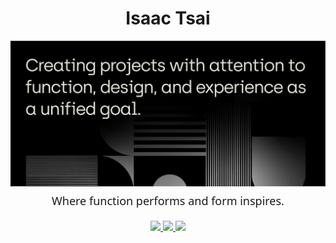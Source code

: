 <div align="center">
  <h1>Isaac Tsai</h1>
</div>

<img src="./media/creating-landing-simple@2x.png">

<div style="font-family: system-ui; font-size: 18px; line-height: 1.2em; text-align: center; margin: 10px 0 20px 0;">Where function performs and form inspires.</div>

<div align="center">
  <a href="mailto:isaactsai6@gmail.com">
    <img src="https://img.shields.io/badge/Gmail-0d0a02?style=for-the-badge&logo=gmail&logoColor=red" />
  </a>
  <a href="https://www.linkedin.com/in/isaac-m-tsai/" target="_blank">
    <img src="https://img.shields.io/badge/LinkedIn-02060d?style=for-the-badge&logo=linkedin&logoColor=white" target="_blank" />
  </a>
  <a href="https://www.instagram.com/isaactsai_/" target="_blank">
    <img src="https://img.shields.io/badge/Instagram-black?style=for-the-badge&logo=instagram&logoColor=white" target="_blank" />
  </a>
</div>
